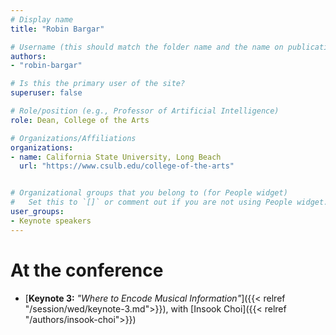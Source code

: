 ```yaml
---
# Display name
title: "Robin Bargar"

# Username (this should match the folder name and the name on publications)
authors:
- "robin-bargar"

# Is this the primary user of the site?
superuser: false

# Role/position (e.g., Professor of Artificial Intelligence)
role: Dean, College of the Arts

# Organizations/Affiliations
organizations:
- name: California State University, Long Beach
  url: "https://www.csulb.edu/college-of-the-arts"


# Organizational groups that you belong to (for People widget)
#   Set this to `[]` or comment out if you are not using People widget.
user_groups:
- Keynote speakers
---
```


# At the conference

- [**Keynote 3:** *"Where to Encode Musical Information"*]({{< relref "/session/wed/keynote-3.md">}}), with [Insook Choi]({{< relref "/authors/insook-choi">}})